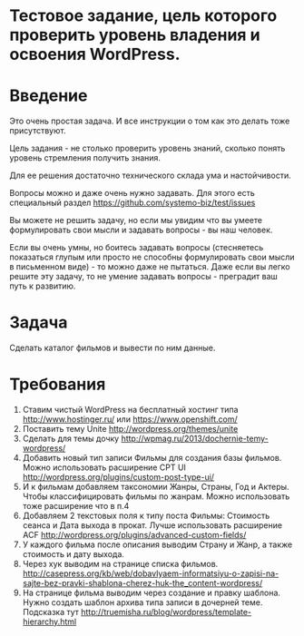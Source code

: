 Тестовое задание, цель которого проверить уровень владения и освоения WordPress.
====

# Введение

Это очень простая задача. И все инструкции о том как это делать тоже присутствуют.

Цель задания - не столько проверить уровень знаний, сколько понять уровень стремления получить знания.

Для ее решения достаточно технического склада ума и настойчивости.

Вопросы можно и даже очень нужно задавать. Для этого есть специальный раздел https://github.com/systemo-biz/test/issues

Вы можете не решить задачу, но если мы увидим что вы умеете формулировать свои мысли и задавать вопросы - вы наш человек.

Если вы очень умны, но боитесь задавать вопросы (стесняетесь показаться глупым или просто не способны формулировать свои мысли в письменном виде) - то можно даже не пытаться. Даже если вы легко решите эту задачу, то не умение задавать вопросы - преградит ваш путь к развитию.



# Задача
Сделать каталог фильмов и вывести по ним данные.

# Требования
1. Ставим чистый WordPress на бесплатный хостинг типа http://www.hostinger.ru/ или https://www.openshift.com/
2. Поставить тему Unite http://wordpress.org/themes/unite
3. Сделать для темы дочку http://wpmag.ru/2013/dochernie-temy-wordpress/
4. Добавить новый тип записи Фильмы для создания базы фильмов. Можно использовать расширение CPT UI http://wordpress.org/plugins/custom-post-type-ui/
5. И к фильмам добавляем таксономии Жанры, Страны, Год и Актеры. Чтобы классифицировать фильмы по жанрам. Можно использовать тоже расширение что в п.4
6. Добавляем 2 текстовых поля к типу поста Фильмы: Стоимость сеанса и Дата выхода в прокат. Лучше использовать расширение ACF http://wordpress.org/plugins/advanced-custom-fields/
7. У каждого фильма после описания выводим Страну и Жанр, а также стоимость и дату выхода.
8.  Через хук выводим на странице списка фильмов. http://casepress.org/kb/web/dobavlyaem-informatsiyu-o-zapisi-na-sajte-bez-pravki-shablona-cherez-huk-the_content-wordpress/
9.  На странице фильма выводим через создание и правку шаблона. Нужно создать шаблон архива типа записи в дочерней теме. Подсказка тут http://truemisha.ru/blog/wordpress/template-hierarchy.html

